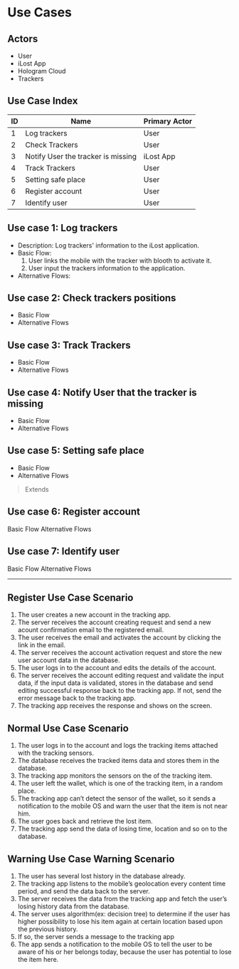 # Use Cases

## Actors

* User
* iLost App
* Hologram Cloud
* Trackers

## Use Case Index

ID| Name | Primary Actor |
|---|---|---|
1 |Log trackers | User
2 |Check Trackers | User
3 |Notify User the tracker is missing | iLost App
4 |Track Trackers | User
5 |Setting safe place | User
6 |Register account | User
7 |Identify user | User

## Use case 1: Log trackers

* Description: Log trackers' information to the iLost application.
* Basic Flow: 
  1. User links the mobile with the tracker with blooth to activate it.
  1. User input the trackers information to the application.
* Alternative Flows:

## Use case 2: Check trackers positions
* Basic Flow
* Alternative Flows

## Use case 3: Track Trackers
* Basic Flow
* Alternative Flows

## Use case 4: Notify User that the tracker is missing
* Basic Flow
* Alternative Flows

## Use case 5: Setting safe place
* Basic Flow
* Alternative Flows

> Extends
## Use case 6: Register account
Basic Flow
Alternative Flows

## Use case 7: Identify user
Basic Flow
Alternative Flows


---

## Register Use Case Scenario

1. The user creates a new account in the tracking app.
2. The server receives the account creating request and send a new acount confirmation email to the registered email. 
3. The user receives the email and activates the account by clicking the link in the email.
4. The server receives the account activation request and store the new user account data in the database.
5. The user logs in to the account and edits the details of the account.
6. The server receives the account editing request and validate the input data, if the input data is validated, stores in the database and send editing successful response back to the tracking app. If not, send the error message back to the tracking app. 
7. The tracking app receives the response and shows on the screen.

## Normal Use Case Scenario

1. The user logs in to the account and logs the tracking items attached with the tracking sensors.
2. The database receives the tracked items data and stores them in the database.
3. The tracking app monitors the sensors on the of the tracking item.
4. The user left the wallet, which is one of the tracking item, in a random place.
5. The tracking app can’t detect the sensor of the wallet, so it sends a notification to the mobile OS and warn the user that the item is not near him.
6. The user goes back and retrieve the lost item.
7. The tracking app send the data of losing time, location and so on to the database.
 
## Warning Use Case Warning Scenario

1. The user has several lost history in the database already.
2. The tracking app listens to the mobile’s geolocation every content time period, and send the data back to the server.
3. The server receives the data from the tracking app and fetch the user’s losing history data from the database. 
4. The server uses algorithm(ex: decision tree) to determine if the user has higher possibility to lose his item again at certain location based upon the previous history.
5. If so, the server sends a message to the tracking app
6. The app sends a notification to the mobile OS to tell the user to be aware of his or her belongs today, because the user has potential to lose the item here.
